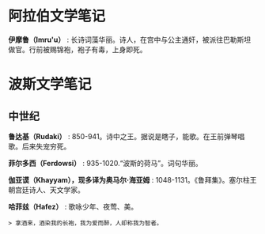 # 阿拉伯文学笔记

**伊摩鲁（Imru'u）**
:   长诗词藻华丽。诗人，在宫中与公主通奸，被派往巴勒斯坦做官。行前被赐锦袍，袍子有毒，上身即死。

# 波斯文学笔记

## 中世纪

**鲁达基（Rudaki）**
:   850-941。诗中之王。据说是瞎子，能歌。在王前弹琴唱歌。后来失宠穷死。

**菲尔多西（Ferdowsi）**
:   935-1020.“波斯的荷马”。词句华丽。

**伽亚谟（Khayyam），现多译为奥马尔·海亚姆**
:   1048-1131。《鲁拜集》。塞尔柱王朝宫廷诗人、天文学家。

**哈菲兹（Hafez）**
:   歌咏少年、夜莺、美。

    > 拿酒来，酒染我的长袍，我为爱而醉，人却称我为智者。
